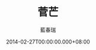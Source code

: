 ---
issue: 59
title: 菅芒
author: 藍春瑞
date: 2014-02-27T00:00:00.000+08:00
topic: 懷想
difficulty: 3
wikidata: Q98095400
wikidata_link: https://www.wikidata.org/wiki/Q98095400
---
